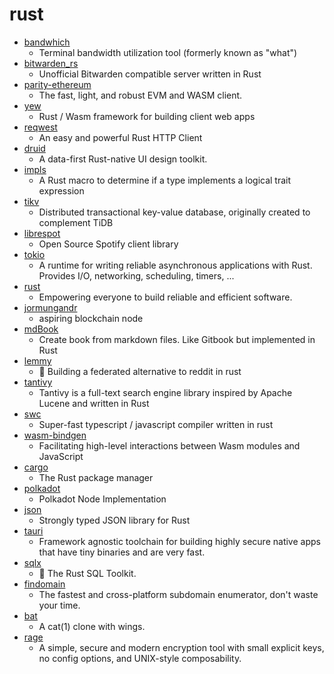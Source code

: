 # rust
- [bandwhich](https://github.com/imsnif/bandwhich)
  - Terminal bandwidth utilization tool (formerly known as "what")
- [bitwarden_rs](https://github.com/dani-garcia/bitwarden_rs)
  - Unofficial Bitwarden compatible server written in Rust
- [parity-ethereum](https://github.com/paritytech/parity-ethereum)
  - The fast, light, and robust EVM and WASM client.
- [yew](https://github.com/yewstack/yew)
  - Rust / Wasm framework for building client web apps
- [reqwest](https://github.com/seanmonstar/reqwest)
  - An easy and powerful Rust HTTP Client
- [druid](https://github.com/xi-editor/druid)
  - A data-first Rust-native UI design toolkit.
- [impls](https://github.com/nvzqz/impls)
  - A Rust macro to determine if a type implements a logical trait expression
- [tikv](https://github.com/tikv/tikv)
  - Distributed transactional key-value database, originally created to complement TiDB
- [librespot](https://github.com/librespot-org/librespot)
  - Open Source Spotify client library
- [tokio](https://github.com/tokio-rs/tokio)
  - A runtime for writing reliable asynchronous applications with Rust. Provides I/O, networking, scheduling, timers, ...
- [rust](https://github.com/rust-lang/rust)
  - Empowering everyone to build reliable and efficient software.
- [jormungandr](https://github.com/input-output-hk/jormungandr)
  - aspiring blockchain node
- [mdBook](https://github.com/rust-lang/mdBook)
  - Create book from markdown files. Like Gitbook but implemented in Rust
- [lemmy](https://github.com/dessalines/lemmy)
  - 🐀 Building a federated alternative to reddit in rust
- [tantivy](https://github.com/tantivy-search/tantivy)
  - Tantivy is a full-text search engine library inspired by Apache Lucene and written in Rust
- [swc](https://github.com/swc-project/swc)
  - Super-fast typescript / javascript compiler written in rust
- [wasm-bindgen](https://github.com/rustwasm/wasm-bindgen)
  - Facilitating high-level interactions between Wasm modules and JavaScript
- [cargo](https://github.com/rust-lang/cargo)
  - The Rust package manager
- [polkadot](https://github.com/paritytech/polkadot)
  - Polkadot Node Implementation
- [json](https://github.com/serde-rs/json)
  - Strongly typed JSON library for Rust
- [tauri](https://github.com/tauri-apps/tauri)
  - Framework agnostic toolchain for building highly secure native apps that have tiny binaries and are very fast.
- [sqlx](https://github.com/launchbadge/sqlx)
  - 🧰 The Rust SQL Toolkit.
- [findomain](https://github.com/Edu4rdSHL/findomain)
  - The fastest and cross-platform subdomain enumerator, don't waste your time.
- [bat](https://github.com/sharkdp/bat)
  - A cat(1) clone with wings.
- [rage](https://github.com/str4d/rage)
  - A simple, secure and modern encryption tool with small explicit keys, no config options, and UNIX-style composability.
